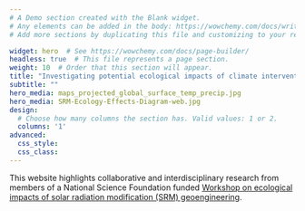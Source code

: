 ```yaml
---
# A Demo section created with the Blank widget.
# Any elements can be added in the body: https://wowchemy.com/docs/writing-markdown-latex/
# Add more sections by duplicating this file and customizing to your requirements.

widget: hero  # See https://wowchemy.com/docs/page-builder/
headless: true  # This file represents a page section.
weight: 10  # Order that this section will appear.
title: "Investigating potential ecological impacts of climate intervention by reflecting sunlight to cool Earth"
subtitle: ""
hero_media: maps_projected_global_surface_temp_precip.jpg
hero_media: SRM-Ecology-Effects-Diagram-web.jpg
design:
  # Choose how many columns the section has. Valid values: 1 or 2.
  columns: '1'
advanced:
  css_style:
  css_class:
---
```


This website highlights collaborative and interdisciplinary research from members of a National Science Foundation funded [Workshop on ecological impacts of solar radiation modification (SRM) geoengineering](https://www.nsf.gov/awardsearch/showAward?AWD_ID=1937699&HistoricalAwards=false). 
